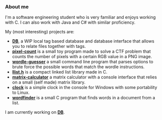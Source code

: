 ### About me

I'm a software engineering student who is very familiar and enjoys working with C. I can also work with Java and C# with similar proficiency.  

My (most interesting) projects are: 
- [**DB**](https://github.com/Soikk/DB), a WIP local tag based database and database interface that allows you to relate files together with tags.
- [**pixel-count**](https://github.com/Soikk/pixel-count) is a small toy program made to solve a CTF problem that counts the number of pixels with a certain RGB value in a PNG image.
- [**wordle-guesser**](https://github.com/Soikk/wordle-guesser) a small command line program that parses options to brute force the possible words that match the wordle instructions.
- [**llist.h**](https://github.com/Soikk/llist.h) is a compact linked list library made in C.
- [**matrix-calculator**](https://github.com/Soikk/matrix-calculator/blob/main/matrix-calculator.c)  a matrix calculator with a console interface that relies on a small (self made) matrix library.
- [**clock**](https://github.com/Soikk/clock) is a simple clock in the console for Windows with some portability to Linux.
- [**wordfinder**](https://github.com/Soikk/wordfinder) is a small C program that finds words in a document from a list.

I am currently working on [**DB**](https://github.com/Soikk/DB).
